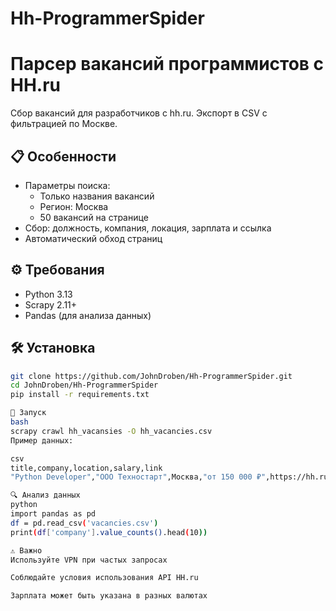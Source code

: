 # Hh-ProgrammerSpider
# Парсер вакансий программистов с HH.ru 

Сбор вакансий для разработчиков с hh.ru. Экспорт в CSV с фильтрацией по Москве.

## 📋 Особенности
- Параметры поиска:
  - Только названия вакансий
  - Регион: Москва
  - 50 вакансий на странице
- Сбор: должность, компания, локация, зарплата и ссылка
- Автоматический обход страниц

## ⚙️ Требования
- Python 3.13
- Scrapy 2.11+
- Pandas (для анализа данных)

## 🛠 Установка
```bash
git clone https://github.com/JohnDroben/Hh-ProgrammerSpider.git
cd JohnDroben/Hh-ProgrammerSpider
pip install -r requirements.txt

🚀 Запуск
bash
scrapy crawl hh_vacansies -O hh_vacancies.csv
Пример данных:

csv
title,company,location,salary,link
"Python Developer","ООО Техностарт",Москва,"от 150 000 ₽",https://hh.ru/vacancy/123

🔍 Анализ данных
python
import pandas as pd
df = pd.read_csv('vacancies.csv')
print(df['company'].value_counts().head(10))

⚠️ Важно
Используйте VPN при частых запросах

Соблюдайте условия использования API HH.ru

Зарплата может быть указана в разных валютах
